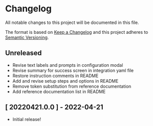 # Changelog

All notable changes to this project will be documented in this file.

The format is based on [Keep a Changelog][changelog] and this project adheres
to [Semantic Versioning][semver].

## Unreleased

- Revise text labels and prompts in configuration modal
- Revise summary for success screen in integration yaml file
- Restore instruction comments in README
- Add and revise setup steps and options in README
- Remove token substitution from reference documentation
- Add reference documentation list in README

## [ 20220421.0.0 ] - 2022-04-21

- Initial release!

[changelog]: http://keepachangelog.com/en/1.0.0/
[semver]: http://semver.org/spec/v2.0.0.html
